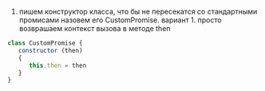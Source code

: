 1. пишем конструктор класса, что бы не пересекатся со стандартными промисами назовем его CustomPromise.
вариант 1. 
просто возврашаем контекст вызова в методе then
```javascript
class CustomPromise {
   constructor (then) 
   {
      this.then = then
   }
}
```